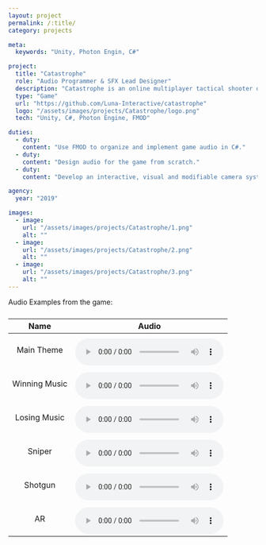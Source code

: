 ```yaml
---
layout: project
permalink: /:title/
category: projects

meta:
  keywords: "Unity, Photon Engin, C#"

project:
  title: "Catastrophe"
  role: "Audio Programmer & SFX Lead Designer"
  description: "Catastrophe is an online multiplayer tactical shooter developed by Luna Interactive where the first team (of three) to capture the flag and return it to their base wins."
  type: "Game"
  url: "https://github.com/Luna-Interactive/catastrophe"
  logo: "/assets/images/projects/Catastrophe/logo.png"
  tech: "Unity, C#, Photon Engine, FMOD"

duties:
  - duty: 
    content: "Use FMOD to organize and implement game audio in C#."
  - duty: 
    content: "Design audio for the game from scratch."
  - duty: 
    content: "Develop an interactive, visual and modifiable camera system/GUI in order to make camera positioning efficient."

agency:
  year: "2019"

images:
  - image:
    url: "/assets/images/projects/Catastrophe/1.png"
    alt: ""
  - image:
    url: "/assets/images/projects/Catastrophe/2.png"
    alt: ""
  - image:
    url: "/assets/images/projects/Catastrophe/3.png"
    alt: ""
---
```


<p>Audio Examples from the game:</p>


<style>
table{
  margin-top: 25px;
}

td {
  text-align:center;
}
audio{
  margin-top: 8px;
}
</style>

<table>
<thead>
  <tr>
    <th>Name</th>
    <th>Audio</th>
  </tr>
</thead>
<tbody>
  <tr>
    <td>Main Theme</td>
    <td>
      <audio controls><source src="../assets/audio/projects/Catastrophe/Music_Theme.wav" type="audio/wav"></audio>
    </td>
  </tr>
  <tr>
    <td>Winning Music</td>
    <td>
      <audio controls><source src="../assets/audio/projects/Catastrophe/Music_Winning.wav" type="audio/wav"></audio>
    </td>
  </tr>
  <tr>
    <td>Losing Music</td>
    <td>
      <audio controls><source src="../assets/audio/projects/Catastrophe/Music_Losing.wav" type="audio/wav"></audio>
    </td>
  </tr>
  <tr>
    <td>Sniper</td>
    <td>
      <audio controls><source src="../assets/audio/projects/Catastrophe/Gun_Sound_Sniper_Shooting.wav" type="audio/wav"></audio>
    </td>
  </tr>
  <tr>
    <td>Shotgun</td>
   <td>
      <audio controls><source src="../assets/audio/projects/Catastrophe/Gun_Sound_Shotgun_Shooting.wav" type="audio/wav"></audio>
   </td>
  </tr>
  <tr>
    <td>AR</td>
    <td>
      <audio controls><source src="../assets/audio/projects/Catastrophe/Gun_Sound_AR_Shooting.wav" type="audio/wav"></audio>
    </td>
  </tr>
</tbody>
</table>